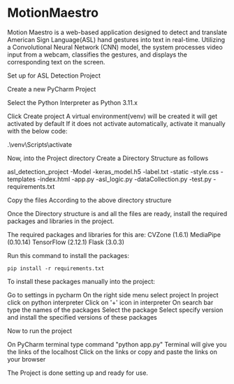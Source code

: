 # MotionMaestro
Motion Maestro is a web-based application designed to detect and translate American Sign Language(ASL) 
hand gestures into text in real-time. Utilizing a Convolutional Neural Network (CNN) model, the system 
processes video input from a webcam, classifies the gestures, and displays the corresponding text on 
the screen.

Set up for ASL Detection Project

Create a new PyCharm Project

Select the Python Interpreter as Python 3.11.x

Click Create project
A virtual environment(venv) will be created it will get activated by default
If it does not activate automatically, activate it manually with the below code:

  .\venv\Scripts\activate


Now, into the Project directory 
Create a Directory Structure as follows

asl_detection_project
     -Model
         -keras_model.h5
         -label.txt
     -static
         -style.css
     -templates
         -index.html
     -app.py
     -asl_logic.py
     -dataCollection.py
     -test.py
     -requirements.txt

Copy the files According to the above directory structure

Once the Directory structure is and all the files are ready, install the required packages and libraries in the project.

The required packages and libraries for this are:
CVZone (1.6.1)
MediaPipe (0.10.14)
TensorFlow (2.12.1)
Flask (3.0.3)

Run this command to install the packages:
    
    pip install -r requirements.txt


To install these packages manually into the project:

Go to settings in pycharm
On the right side menu select project
In project click on python interpreter
Click on '+' icon in interpreter
On search bar type the names of the packages
Select the package
Select specify version and install the specified versions of these packages

Now to run the project

On PyCharm terminal type command "python app.py"
Terminal will give you the links of the localhost
Click on the links or copy and paste the links on your browser

The Project is done setting up and ready for use.
